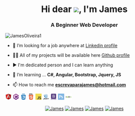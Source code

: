 <h1 align="center">Hi dear <img src="https://raw.githubusercontent.com/kaueMarques/kaueMarques/master/hi.gif" width="30px">, I'm James</h1>
<h3 align="center">A Beginner Web Developer</h3>
<p align="left"> <img src="https://komarev.com/ghpvc/?username=JamesOliveira1" alt="JamesOliveira1" /> </p>

- 🔭 I’m looking for a job anywhere at [Linkedin profile](https://www.linkedin.com/in/jamesoliveira1/)

- 👨‍💻 All of my projects will be available here [Github profile](https://github.com/JamesOliveira1)

- ▶️ I'm dedicated person and I can learn anything 

- 🌱 I’m learning ... **C#, Angular, Bootstrap, Jquery, JS**

- 📫 How to reach me **escrevaparajames@hotmail.com**

<p align="left">
<img src="https://github.com/devicons/devicon/blob/master/icons/angularjs/angularjs-original.svg" alt="angular" width="20" height="20"/>
<img src="https://github.com/devicons/devicon/blob/master/icons/csharp/csharp-original.svg" alt="C#" width="20" height="20"/>
<img src="https://raw.githubusercontent.com/devicons/devicon/master/icons/css3/css3-plain-wordmark.svg" alt="css3"  width="20" height="20"/>
<img src="https://raw.githubusercontent.com/devicons/devicon/master/icons/html5/html5-original-wordmark.svg" alt="html5"  width="20" height="20"/>
<img src="https://raw.githubusercontent.com/devicons/devicon/master/icons/javascript/javascript-original.svg" alt="javascript" width="20" height="20"/>
<img src="https://github.com/devicons/devicon/blob/master/icons/jquery/jquery-original-wordmark.svg" alt="jquery" width="20" height="20"/>  
<img src="https://github.com/devicons/devicon/blob/master/icons/bootstrap/bootstrap-plain-wordmark.svg" alt="bootstrap" width="20" height="20"/>  
<img src="https://github.com/devicons/devicon/blob/master/icons/photoshop/photoshop-plain.svg" alt="ps" width="20" height="20"/>  
<img src="https://raw.githubusercontent.com/devicons/devicon/master/icons/nodejs/nodejs-original-wordmark.svg" alt="nodejs" width="20" height="20"/></p><p align="center">

</p>

<p align="center">
<a href="https://codepen.io/james-oliveira" target="blank"><img align="center" src="https://cdn.jsdelivr.net/npm/simple-icons@3.0.1/icons/codepen.svg" alt="James" height="20" width="20" /></a>
<a href="https://linkedin.com/in/jamesoliveira1" target="blank"><img align="center" src="https://cdn.jsdelivr.net/npm/simple-icons@3.0.1/icons/linkedin.svg" alt="James" height="20" width="20" /></a>
<a href="https://stackoverflow.com/users/15329162/james-oliveira" target="blank"><img align="center" src="https://cdn.jsdelivr.net/npm/simple-icons@3.0.1/icons/stackoverflow.svg" alt="James" height="20" width="20" /></a>
<a href="https://fb.com/jamesoliveira1" target="blank"><img align="center" src="https://cdn.jsdelivr.net/npm/simple-icons@3.0.1/icons/facebook.svg" alt="James" height="20" width="20" /></a>

</p>
